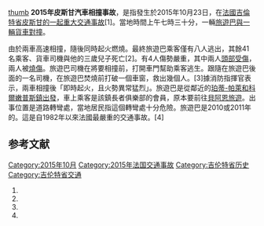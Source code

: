 [thumb](../Page/file:Mercedes-Benz_Tourismo_in_Kraków_-_Vega_Tour.jpg.md "wikilink")
**2015年皮斯甘汽車相撞事故**，是指發生於2015年10月23日，在[法國](../Page/法國.md "wikilink")[吉倫特省](../Page/吉倫特省.md "wikilink")[皮斯甘的一起重大交通事故](../Page/皮斯甘.md "wikilink")\[1\]。當地時間上午七時三十分，一輛[旅遊巴與一輛](../Page/旅遊巴.md "wikilink")[貨車對撞](../Page/貨車.md "wikilink")。

由於兩車高速相撞，隨後同時起火燃燒。最終旅遊巴乘客僅有八人逃出，其餘41名乘客、貨車司機與他的三歲兒子死亡\[2\]。有4人傷勢嚴重，其中兩人[頭部受傷](../Page/頭部受傷.md "wikilink")，兩人被[燒傷](../Page/燒傷.md "wikilink")。旅遊巴司機在將要相撞前，打開車門幫助乘客逃生。跟隨在旅遊巴後面的一名司機，在旅遊巴焚燒前打破一個車窗，救出幾個人。\[3\]據消防指揮官表示，兩車相撞後「即時起火，且火勢異常猛烈」。旅遊巴是從鄰近的[珀蒂-帕萊和科爾嫩普斯鎮出發](../Page/珀蒂-帕萊和科爾嫩普斯.md "wikilink")，車上乘客是該鎮長者俱樂部的會員，原本要前往[貝阿恩旅遊](../Page/貝阿恩.md "wikilink")。出事位置是道路轉彎處，當地居民指這個轉彎處十分危險。旅遊巴是2010或2011年的。這是自1982年以來法國最嚴重的交通事故。\[4\]

## 参考文献

[Category:2015年10月](https://zh.wikipedia.org/wiki/Category:2015年10月 "wikilink")
[Category:2015年法国交通事故](https://zh.wikipedia.org/wiki/Category:2015年法国交通事故 "wikilink")
[Category:吉伦特省历史](https://zh.wikipedia.org/wiki/Category:吉伦特省历史 "wikilink")
[Category:吉伦特省交通](https://zh.wikipedia.org/wiki/Category:吉伦特省交通 "wikilink")

1.
2.
3.
4.
